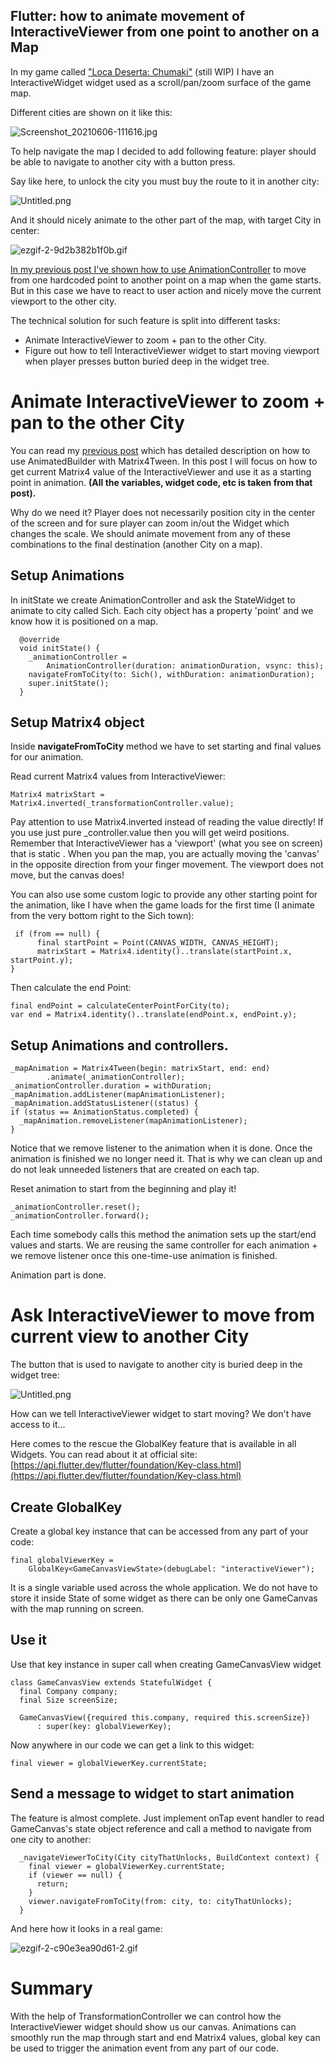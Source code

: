 ## Flutter: how to animate movement of InteractiveViewer from one point to another on a Map

In my game called  ["Loca Deserta: Chumaki"](http://locadeserta.com/index_en.html)  (still WIP) I have an InteractiveWidget widget used as a scroll/pan/zoom surface of the game map.

Different cities are shown on it like this:

![Screenshot_20210606-111616.jpg](https://cdn.hashnode.com/res/hashnode/image/upload/v1622967457323/E3Ztd4ki5.jpeg)

To help navigate the map I decided to add following feature: player should be able to navigate to another city with a button press.

Say like here, to unlock the city you must buy the route to it in another city:

![Untitled.png](https://cdn.hashnode.com/res/hashnode/image/upload/v1622989483835/DpXdKXA4L.png)

And it should nicely animate to the other part of the map, with target City in center:


![ezgif-2-9d2b382b1f0b.gif](https://cdn.hashnode.com/res/hashnode/image/upload/v1622987732013/qqCfyVq_n.gif)


 [In my previous post I've shown how to use AnimationController](https://gladimdim.org/animating-interactiveviewer-in-flutter-or-how-to-animate-map-in-your-game) to move from one hardcoded point to another point on a map when the game starts. But in this case we have to react to user action and nicely move the current viewport to the other city.

The technical solution for such feature is split into different tasks:

- Animate InteractiveViewer to zoom + pan to the other City.
- Figure out how to tell InteractiveViewer widget to start moving viewport when player presses button buried deep in the widget tree.

# Animate InteractiveViewer to zoom + pan to the other City

You can read my  [previous post](https://gladimdim.org/animating-interactiveviewer-in-flutter-or-how-to-animate-map-in-your-game) which has detailed description on how to use AnimatedBuilder with Matrix4Tween. In this post I will focus on how to get current Matrix4 value of the InteractiveViewer and use it as a starting point in animation. **(All the variables, widget code, etc is taken from that post).**

Why do we need it? Player does not necessarily position city in the center of the screen and for sure player can zoom in/out the Widget which changes the scale. We should animate movement from any of these combinations to the final destination (another City on a map).

## Setup Animations

In initState we create AnimationController and ask the StateWidget to animate to city called Sich. Each city object has a property 'point' and we know how it is positioned on a map. 

```
  @override
  void initState() {
    _animationController =
        AnimationController(duration: animationDuration, vsync: this);
    navigateFromToCity(to: Sich(), withDuration: animationDuration);
    super.initState();
  }
```

## Setup Matrix4 object

Inside **navigateFromToCity** method we have to set starting and final values for our animation.

Read current Matrix4 values from InteractiveViewer:

```
Matrix4 matrixStart = Matrix4.inverted(_transformationController.value);
```

Pay attention to use Matrix4.inverted instead of reading the value directly! If you use just pure _controller.value then you will get weird positions. Remember that InteractiveViewer has a 'viewport' (what you see on screen) that is static . When you pan the map, you are actually moving the 'canvas' in the opposite direction from your finger movement. The viewport does not move, but the canvas does! 

You can also use some custom logic to provide any other starting point for the animation, like I have when the game loads for the first time (I animate from the very bottom right to the Sich town):

```
 if (from == null) {
      final startPoint = Point(CANVAS_WIDTH, CANVAS_HEIGHT);
      matrixStart = Matrix4.identity()..translate(startPoint.x, startPoint.y);
}
```

Then calculate the end Point:

```
final endPoint = calculateCenterPointForCity(to);
var end = Matrix4.identity()..translate(endPoint.x, endPoint.y);
```

## Setup Animations and controllers.

```
_mapAnimation = Matrix4Tween(begin: matrixStart, end: end)
        .animate(_animationController);
_animationController.duration = withDuration;
_mapAnimation.addListener(mapAnimationListener);
_mapAnimation.addStatusListener((status) {
if (status == AnimationStatus.completed) {
  _mapAnimation.removeListener(mapAnimationListener);
}
```

Notice that we remove listener to the animation when it is done. Once the animation is finished we no longer need it. That is why we can clean up and do not leak unneeded listeners that are created on each tap.

Reset animation to start from the beginning and play it!

```
_animationController.reset();
_animationController.forward();
```

Each time somebody calls this method the animation sets up the start/end values and starts. We are reusing the same controller for each animation + we remove listener once this one-time-use animation is finished.

Animation part is done.

# Ask InteractiveViewer to move from current view to another City

The button that is used to navigate to another city is buried deep in the widget tree:

![Untitled.png](https://cdn.hashnode.com/res/hashnode/image/upload/v1622989852947/CMkU910VjE.png)

How can we tell InteractiveViewer widget to start moving? We don't have access to it...

Here comes to the rescue the GlobalKey feature that is available in all Widgets. You can read about it at official site:  [https://api.flutter.dev/flutter/foundation/Key-class.html](https://api.flutter.dev/flutter/foundation/Key-class.html) 

## Create GlobalKey

Create a global key instance that can be accessed from any part of your code:
```
final globalViewerKey =
    GlobalKey<GameCanvasViewState>(debugLabel: "interactiveViewer");
```

It is a single variable used across the whole application. We do not have to store it inside State of some widget as there can be only one GameCanvas with the map running on screen.

## Use it

Use that key instance in super call when creating GameCanvasView widget
```
class GameCanvasView extends StatefulWidget {
  final Company company;
  final Size screenSize;

  GameCanvasView({required this.company, required this.screenSize})
      : super(key: globalViewerKey);
```

Now anywhere in our code we can get a link to this widget:

```
final viewer = globalViewerKey.currentState;
```

## Send a message to widget to start animation

The feature is almost complete. Just implement onTap event handler to read GameCanvas's state object reference and call a method to navigate from one city to another:
```
  _navigateViewerToCity(City cityThatUnlocks, BuildContext context) {
    final viewer = globalViewerKey.currentState;
    if (viewer == null) {
      return;
    }
    viewer.navigateFromToCity(from: city, to: cityThatUnlocks);
  }
```

And here how it looks in a real game:


![ezgif-2-c90e3ea90d61-2.gif](https://cdn.hashnode.com/res/hashnode/image/upload/v1622989238619/R714fEJpX.gif)

# Summary

With the help of TransformationController we can control how the InteractiveViewer widget should show us our canvas. Animations can smoothly run the map through start and end Matrix4 values, global key can be used to trigger the animation event from any part of our code.